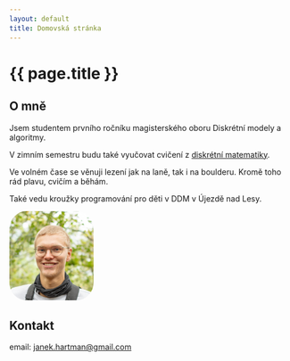```yaml
---
layout: default
title: Domovská stránka
---
```


# {{ page.title }}

## O mně

<div class="intro-section">
    <div>
        <p>
            Jsem studentem prvního ročníku magisterského oboru Diskrétní modely a algoritmy. 
        </p>
        <p>
            V zimním semestru budu také vyučovat cvičení z <a href="/teaching/2526/dm.html"> diskrétní matematiky</a>.
        </p>
        <p>
            Ve volném čase se věnuji lezení jak na laně, tak i na boulderu. Kromě toho rád plavu, cvičím a běhám.
        </p>
        <p>
            Také vedu kroužky programování pro děti v DDM v Újezdě nad Lesy.
        </p>
    </div>
    <img src="img/profile.jpg" style="width:30%;height:30%;border-radius: 20%;">
</div>



## Kontakt

email: [janek.hartman@gmail.com](mailto:janek.hartman@gmail.com)

